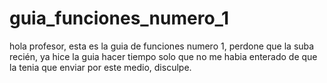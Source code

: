 # guia_funciones_numero_1
hola profesor, esta es la guia de funciones numero 1, perdone que la suba recién, ya hice la guia hacer tiempo solo que no me habia enterado de que la tenia que enviar por este medio, disculpe.
